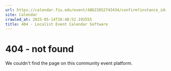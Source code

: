 ```yaml
---
url: https://calendar.fiu.edu/event/48623852743434/confirm?instance_id=48623852745483&return=https%3A%2F%2Fcalendar.fiu.edu%2Fcalendar%3Fevent_types%255B%255D%3D127602
site: Calendar
crawled_at: 2025-05-14T18:48:52.192555
title: 404 - Localist Event Calendar Software
---
```


# 404 - not found
We couldn't find the page on this community event platform.
